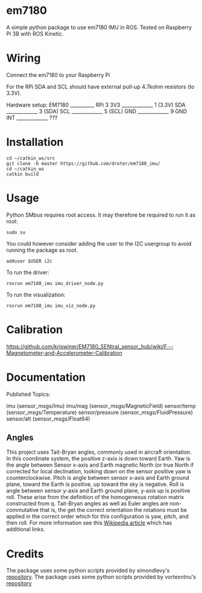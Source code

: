 # em7180

A simple python package to use em7180 IMU in ROS. Tested on Raspberry Pi 3B with ROS Kinetic.

# Wiring

Connect the em7180 to your Raspberry Pi

For the RPi SDA and SCL should have external pull-up 4.7kohm resistors (to 3.3V). 

Hardware setup:
EM7180 __________ RPi 3
3V3 _____________ 1 (3.3V)
SDA _____________ 3 (SDA)
SCL _____________ 5 (SCL)
GND _____________ 9 GND
INT _____________ ???


# Installation

    cd ~/catkin_ws/src
    git clone -b master https://github.com/droter/em7180_imu/
    cd ~/catkin_ws
    catkin build

# Usage

Python SMbus requires root access. It may therefore be required to run it as root:

    sudo su

You could however consider adding the user to the I2C usergroup to avoid running the package as root.

    adduser $USER i2c

To run the driver:

    rosrun em7180_imu imu_driver_node.py
    
To run the visualization:

    rosrun em7180_imu imu_viz_node.py

# Calibration

https://github.com/kriswiner/EM7180_SENtral_sensor_hub/wiki/F.--Magnetometer-and-Accelerometer-Calibration
    
# Documentation

Published Topics:

imu  (sensor_msgs/Imu)
imu/mag  (sensor_msgs/MagneticField)
sensor/temp  (sensor_msgs/Temperature)
sensor/pressure  (sensor_msgs/FluidPressure)
sensor/alt  (sensor_msgs/Float64)


## Angles
This project uses Tait-Bryan angles, commonly used in aircraft orientation.  In this coordinate system, the positive z-axis is down toward Earth.  Yaw is the angle between Sensor x-axis and Earth magnetic North (or true North if corrected for local declination, looking down on the sensor positive yaw is counterclockwise.  Pitch is angle between sensor x-axis and Earth ground plane, toward the Earth is positive, up toward the sky is negative.  Roll is angle between sensor y-axis and Earth ground plane, y-axis up is positive roll.  These arise from the definition of the homogeneous rotation matrix constructed from q.  Tait-Bryan angles as well as Euler angles are non-commutative that is, the get the correct orientation the rotations must be applied in the correct order which for this configuration is yaw, pitch, and then roll.  For more information see this [Wikipedia article](http://en.wikipedia.org/wiki/Conversion_between_q_and_Euler_angles) which has additional links.


# Credits
The package uses some python scripts provided by simondlevy's [repository](https://github.com/simondlevy/EM7180).
The package uses some python scripts provided by vortexntnu's [repository](https://github.com/vortexntnu/em7180)

